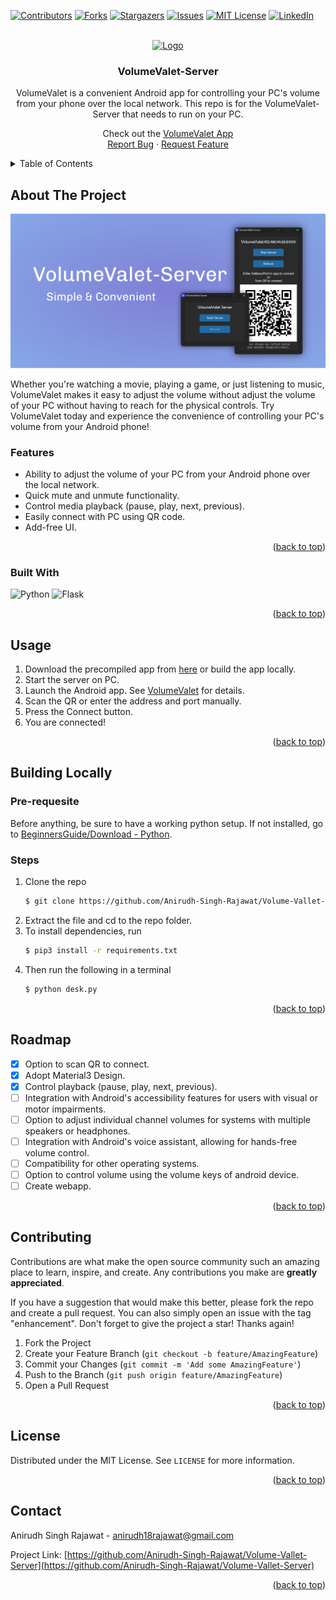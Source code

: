 <a  name="readme-top"></a>


<!-- PROJECT SHIELDS -->
[![Contributors][contributors-shield]][contributors-url]
[![Forks][forks-shield]][forks-url]
[![Stargazers][stars-shield]][stars-url]
[![Issues][issues-shield]][issues-url]
[![MIT License][license-shield]][license-url]
[![LinkedIn][linkedin-shield]][linkedin-url]


<!-- PROJECT LOGO -->
<br />
<div  align="center">
<a  href="https://github.com/Anirudh-Singh-Rajawat/Volume-Vallet-Server">
<img  src="images/code.ico"  alt="Logo"  width="80"  height="80">
</a>
<h3  align="center">VolumeValet-Server</h3>
<p  align="center">
VolumeValet is a convenient Android app for controlling your PC's volume from your phone over the local network. This repo is for the VolumeValet-Server that needs to run on your PC.

Check out the [VolumeValet App](https://github.com/Anirudh-Singh-Rajawat/Volume-Vallet-Server)
<br />
<a  href="https://github.com/Anirudh-Singh-Rajawat/Volume-Vallet-Server/issues">Report Bug</a> · 
<a  href="https://github.com/Anirudh-Singh-Rajawat/Volume-Vallet-Server/issues">Request Feature</a>
</p>
</div>

  

  

<!-- TABLE OF CONTENTS -->
<details>
<summary>Table of Contents</summary>
<ol>
<li>
<a  href="#about-the-project">About The Project</a>
<ul>
<li><a  href="#built-with">Built With</a></li>
</ul>
</li>
<li><a  href="#usage">Usage</a></li>
<li>
<a  href="#building-locally">Building Locally/a>
<ul>
<li><a  href="#steps">Steps</a></li>
</ul>
</li>
<li><a  href="#roadmap">Roadmap</a></li>
<li><a  href="#contributing">Contributing</a></li>
<li><a  href="#license">License</a></li>
<li><a  href="#contact">Contact</a></li>
</ol>
</details>



<!-- ABOUT THE PROJECT -->
## About The Project
[![Product Name Screen Shot][product-screenshot]](https://github.com/Anirudh-Singh-Rajawat/Volume-Vallet-Server)
  

Whether you're watching a movie, playing a game, or just listening to music, VolumeValet makes it easy to adjust the volume without adjust the volume of your PC without having to reach for the physical controls. Try VolumeValet today and experience the convenience of controlling your PC's volume from your Android phone!

### Features
* Ability to adjust the volume of your PC from your Android phone over the local network.
* Quick mute and unmute functionality.
* Control media playback (pause, play, next, previous).
* Easily connect with PC using QR code.
* Add-free UI.  

<p  align="right">(<a  href="#readme-top">back to top</a>)</p>
  

### Built With 
![Python](https://img.shields.io/badge/python-3670A0?style=for-the-badge&logo=python&logoColor=ffdd54)
![Flask](https://img.shields.io/badge/flask-%23000.svg?style=for-the-badge&logo=flask&logoColor=white)

<p  align="right">(<a  href="#readme-top">back to top</a>)</p>

  
<!-- USAGE EXAMPLES -->
## Usage
  1. Download the precompiled app from [here](https://github.com/Anirudh-Singh-Rajawat/Volume-Vallet-Server/releases/tag/v1.0.0) or build the app locally.
  2. Start the server on PC.
  3. Launch the Android app. See [VolumeValet](https://github.com/Anirudh-Singh-Rajawat/Volume-Vallet) for details.
  4. Scan the QR or enter the address and port manually.
  5. Press the Connect button.
  6. You are connected!

<p  align="right">(<a  href="#readme-top">back to top</a>)</p>


<!-- GETTING STARTED -->
## Building Locally
### Pre-requesite
Before anything, be sure to have a working python setup. If not installed, go to [BeginnersGuide/Download - Python](https://wiki.python.org/moin/BeginnersGuide/Download).

### Steps
1. Clone the repo  
    ```sh
    $ git clone https://github.com/Anirudh-Singh-Rajawat/Volume-Vallet-Server.git
    ```
2. Extract the file and cd to the repo folder.
3. To install dependencies, run 
    ```sh
    $ pip3 install -r requirements.txt
    ```
4. Then run the following in a terminal
    ```sh
    $ python desk.py
    ```

<p  align="right">(<a  href="#readme-top">back to top</a>)</p>  


<!-- ROADMAP -->
## Roadmap  
- [x] Option to scan QR to connect.
- [x] Adopt Material3 Design.
- [x] Control playback (pause, play, next, previous).
- [ ] Integration with Android's accessibility features for users with visual or motor impairments.
- [ ] Option to adjust individual channel volumes for systems with multiple speakers or headphones.
- [ ] Integration with Android's voice assistant, allowing for hands-free volume control.
- [ ] Compatibility for other operating systems.
- [ ] Option to control volume using the volume keys of android device.
- [ ] Create webapp.

<p  align="right">(<a  href="#readme-top">back to top</a>)</p>


<!-- CONTRIBUTING -->
## Contributing 

Contributions are what make the open source community such an amazing place to learn, inspire, and create. Any contributions you make are **greatly appreciated**.

If you have a suggestion that would make this better, please fork the repo and create a pull request. You can also simply open an issue with the tag "enhancement".
Don't forget to give the project a star! Thanks again!  


1. Fork the Project 
2. Create your Feature Branch (`git checkout -b feature/AmazingFeature`)  
3. Commit your Changes (`git commit -m 'Add some AmazingFeature'`)  
4. Push to the Branch (`git push origin feature/AmazingFeature`)  
5. Open a Pull Request
  

<p  align="right">(<a  href="#readme-top">back to top</a>)</p>

  

  

<!-- LICENSE -->

  

## License

Distributed under the MIT License. See `LICENSE` for more information.

<p  align="right">(<a  href="#readme-top">back to top</a>)</p>

<!-- CONTACT -->
## Contact

Anirudh Singh Rajawat - anirudh18rajawat@gmail.com

Project Link: [https://github.com/Anirudh-Singh-Rajawat/Volume-Vallet-Server](https://github.com/Anirudh-Singh-Rajawat/Volume-Vallet-Server)

<p  align="right">(<a  href="#readme-top">back to top</a>)</p>  

<!-- ACKNOWLEDGMENTS -->
  

<!-- MARKDOWN LINKS & IMAGES -->
[contributors-shield]: https://img.shields.io/github/contributors/Anirudh-Singh-Rajawat/VolumeValet-Server.svg?style=for-the-badge
[contributors-url]: https://github.com/Anirudh-Singh-Rajawat/Volume-Vallet-Server/graphs/contributors
[forks-shield]: https://img.shields.io/github/forks/Anirudh-Singh-Rajawat/VolumeValet-Server.svg?style=for-the-badge
[forks-url]: https://github.com/Anirudh-Singh-Rajawat/Volume-Vallet-Server/network/members
[stars-shield]: https://img.shields.io/github/stars/Anirudh-Singh-Rajawat/VolumeValet-Server.svg?style=for-the-badge
[stars-url]: https://github.com/Anirudh-Singh-Rajawat/Volume-Vallet-Server/stargazers
[issues-shield]: https://img.shields.io/github/issues/Anirudh-Singh-Rajawat/VolumeValet-Server.svg?style=for-the-badge
[issues-url]: https://github.com/Anirudh-Singh-Rajawat/Volume-Vallet-Server/issues
[license-shield]: https://img.shields.io/github/license/Anirudh-Singh-Rajawat/VolumeValet-Server.svg?style=for-the-badge
[license-url]: https://github.com/Anirudh-Singh-Rajawat/Volume-Vallet-Server/blob/master/LICENSE.txt
[linkedin-shield]: https://img.shields.io/badge/-LinkedIn-black.svg?style=for-the-badge&logo=linkedin&colorB=555
[linkedin-url]: https://www.linkedin.com/in/anirudh-singh-rajawat/
[product-screenshot]: images/screenshot.png
[product-logo]: images/code.ico
[Flutter]: https://img.shields.io/badge/Flutter-%2302569B.svg?style=for-the-badge&logo=Flutter&logoColor=white
